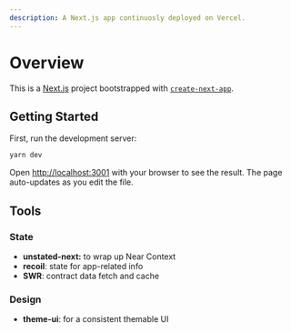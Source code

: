 ```yaml
---
description: A Next.js app continuosly deployed on Vercel.
---
```


# Overview

This is a [Next.js](https://nextjs.org/) project bootstrapped with [`create-next-app`](https://github.com/zeit/next.js/tree/canary/packages/create-next-app).

## Getting Started

First, run the development server:

```bash
yarn dev
```

Open [http://localhost:3001](http://localhost:3000) with your browser to see the result. The page auto-updates as you edit the file.

## Tools

### State

* **unstated-next:** to wrap up Near Context
* **recoil**: state for app-related info
* **SWR**: contract data fetch and cache

### Design

* **theme-ui**: for a consistent themable UI

